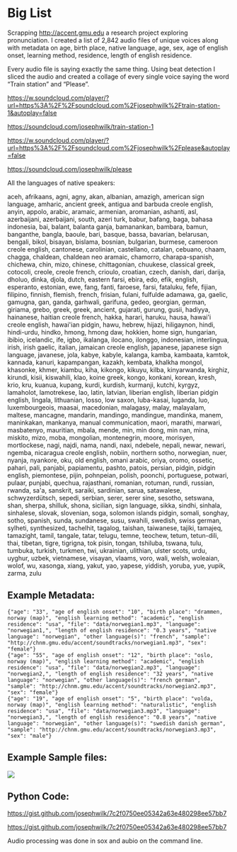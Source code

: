 # Big List

Scrapping http://accent.gmu.edu a research project exploring pronunciation.
I created a list of 2,842 audio files of unique voices along with metadata on age, birth place, native language, age, sex, age of english onset, learning method, residence, length of english residence.

Every audio file is saying exactly the same thing. Using beat detection I sliced the audio and created a collage of every single voice saying the word “Train station” and “Please”.

https://w.soundcloud.com/player/?url=https%3A%2F%2Fsoundcloud.com%2Fjosephwilk%2Ftrain-station-1&autoplay=false

https://soundcloud.com/josephwilk/train-station-1

https://w.soundcloud.com/player/?url=https%3A%2F%2Fsoundcloud.com%2Fjosephwilk%2Fplease&autoplay=false

https://soundcloud.com/josephwilk/please


All the languages of native speakers:

aceh, afrikaans, agni, agny, akan, albanian, amazigh, american sign language, amharic, ancient greek, antigua and barbuda creole english, anyin, appolo, arabic, aramaic, armenian, aromanian, ashanti, asl, azerbaijani, azerbaijani, south, azeri turk, babur, bafang, baga, bahasa indonesia, bai, balant, balanta ganja, bamanankan, bambara, bamun, banganthe, bangla, baoule, bari, basque, bassa, bavarian, belarusan, bengali, bikol, bisayan, bislama, bosnian, bulgarian, burmese, cameroon creole english, cantonese, carolinian, castellano, catalan, cebuano, chaam, chagga, chaldean, chaldean neo aramaic, chamorro, charapa-spanish, chichewa, chin, mizo, chinese, chittagonian, chuukese, classical greek, cotocoli, creole, creole french, crioulo, croatian, czech, danish, dari, darija, dholuo, dinka, djola, dutch, eastern farsi, ebira, edo, efik, english, esperanto, estonian, ewe, fang, fanti, faroese, farsi, fataluku, fefe, fijian, filipino, finnish, flemish, french, frisian, fulani, fulfulde adamawa, ga, gaelic, gamugna, gan, ganda, garhwali, garifuna, gedeo, georgian, german, giriama, grebo, greek, greek, ancient, gujarati, gurung, gusii, hadiyya, hainanese, haitian creole french, hakka, harari, haruku, hausa, hawai'i creole english, hawai'ian pidgin, hawu, hebrew, hijazi, hiligaynon, hindi, hindi-urdu, hindko, hmong, hmong daw, hokkien, home sign, hungarian, ibibio, icelandic, ife, igbo, ikalanga, ilocano, ilonggo, indonesian, interlingua, irish, irish gaelic, italian, jamaican creole english, japanese, japanese sign language, javanese, jola, kabye, kabyle, kalanga, kamba, kambaata, kamtok, kannada, kanuri, kapampangan, kazakh, kembata, khalkha mongol, khasonke, khmer, kiambu, kiha, kikongo, kikuyu, kilba, kinyarwanda, kirghiz, kirundi, kisii, kiswahili, klao, koine greek, kongo, konkani, korean, kresh, krio, kru, kuanua, kupang, kurdi, kurdish, kurmanji, kutchi, kyrgyz, lamaholot, lamotrekese, lao, latin, latvian, liberian english, liberian pidgin english, lingala, lithuanian, losso, low saxon, luba-kasai, luganda, luo, luxembourgeois, maasai, macedonian, malagasy, malay, malayalam, maltese, mancagne, mandarin, mandingo, mandingue, mandinka, manem, maninkakan, mankanya, manual communication, maori, marathi, marwari, masbatenyo, mauritian, mbala, mende, min, min dong, min nan, mina, miskito, mizo, moba, mongolian, montenegrin, moore, morisyen, mortlockese, nagi, najdi, nama, nandi, naxi, ndebele, nepali, newar, newari, ngemba, nicaragua creole english, nobiin, northern sotho, norwegian, nuer, nyanja, nyankore, oku, old english, omani arabic, oriya, oromo, ossetic, pahari, pali, panjabi, papiamentu, pashto, patois, persian, pidgin, pidgin english, piemontese, pijin, pohnpeian, polish, poonchi, portuguese, potwari, pulaar, punjabi, quechua, rajasthani, romanian, rotuman, rundi, russian, rwanda, sa'a, sanskrit, saraiki, sardinian, sarua, satawalese, schwyzerdütsch, sepedi, serbian, serer, serer sine, sesotho, setswana, shan, sherpa, shilluk, shona, sicilian, sign language, sikka, sindhi, sinhala, sinhalese, slovak, slovenian, soga, solomon islands pidgin, somali, songhay, sotho, spanish, sunda, sundanese, susu, swahili, swedish, swiss german, sylheti, synthesized, tachelhit, tagalog, taishan, taiwanese, tajiki, tamajeq, tamazight, tamil, tangale, tatar, telugu, temne, teochew, tetum, tetun-dili, thai, tibetan, tigre, tigrigna, tok pisin, tongan, tshiluba, tswana, tulu, tumbuka, turkish, turkmen, twi, ukrainian, ulithian, ulster scots, urdu, uyghur, uzbek, vietnamese, visayan, vlaams, voro, wali, welsh, woleaian, wolof, wu, xasonga, xiang, yakut, yao, yapese, yiddish, yoruba, yue, yupik, zarma, zulu


## Example Metadata:

    {"age": "33", "age of english onset": "10", "birth place": "drammen, norway (map)", "english learning method": "academic", "english residence": "usa", "file": "data/norwegian1.mp3", "language": "norwegian1,", "length of english residence": "0.3 years", "native language": "norwegian", "other language(s)": "french", "sample": "http://chnm.gmu.edu/accent/soundtracks/norwegian1.mp3", "sex": "female"}
    {"age": "55", "age of english onset": "12", "birth place": "oslo, norway (map)", "english learning method": "academic", "english residence": "usa", "file": "data/norwegian2.mp3", "language": "norwegian2,", "length of english residence": "32 years", "native language": "norwegian", "other language(s)": "french german", "sample": "http://chnm.gmu.edu/accent/soundtracks/norwegian2.mp3", "sex": "female"}
    {"age": "19", "age of english onset": "5", "birth place": "volda, norway (map)", "english learning method": "naturalistic", "english residence": "usa", "file": "data/norwegian3.mp3", "language": "norwegian3,", "length of english residence": "0.8 years", "native language": "norwegian", "other language(s)": "swedish danish german", "sample": "http://chnm.gmu.edu/accent/soundtracks/norwegian3.mp3", "sex": "male"}

## Example Sample files:


![](https://paper-attachments.dropbox.com/s_64F1D0DC49ED8FBE10B687D33334D88DAA503100D5FC138A549A250CADE4CA2F_1554890881566_image.png)


## Python Code:

https://gist.github.com/josephwilk/7c2f0750ee05342a63e480298ee57bb7


https://gist.github.com/josephwilk/7c2f0750ee05342a63e480298ee57bb7

Audio processing was done in sox and aubio on the command line.
